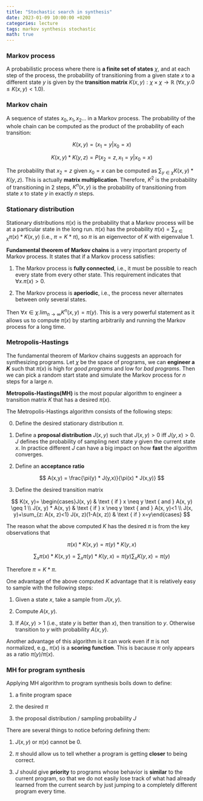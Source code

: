 ```yaml
---
title: "Stochastic search in synthesis"
date: 2023-01-09 10:00:00 +0200
categories: lecture 
tags: markov synthesis stochastic
math: true
---
```


### Markov process

A probabilistic process where there is **a finite set of states** $\chi$, and at each step of the process, the probability of transitioning from a given state $x$ to a different state $y$ is given by the **transition matrix** $K(x,y): \chi \times \chi \to \mathbb{R}$ ($\forall x,y. 0 \leq K(x,y) < 1.0$).

### Markov chain

A sequence of states $x_0, x_1, x_2$... in a Markov process.
The probability of the whole chain can be computed as the product of the probability of each transition:

$$
K(x,y) = (x_1=y|x_0 = x)
$$

$$
K(x,y) * K(y,z) = P(x_2=z, x_1=y|x_0 = x)
$$

The probability that $x_2=z$ given $x_0=x$ can be computed as $\sum_{y \in \chi} K(x,y) * K(y, z)$.
This is actually **matrix multiplication**.
Therefore, $K^2$ is the probability of transitioning in 2 steps, $K^n(x,y)$ is the probability of transitioning from state $x$ to state $y$ in exactly $n$ steps.

### Stationary distribution

Stationary distributions $\pi(x)$ is the probability that a Markov process will be at a particular state in the long run.
$\pi(x)$ has the probability $\pi(x) = \sum_{x \in \chi} \pi(x) * K(x,y)$ (i.e., $\pi = K * \pi$), so $\pi$ is an eigenvector of $K$ with eigenvalue 1.

**Fundamental theorem of Markov chains** is a very important property of Markov process.
It states that if a Markov process satisfies:

1. The Markov process is **fully connected**, i.e., it must be possible to reach every state from every other state.
This requirement indicates that $\forall x. \pi(x) > 0$.

2. The Markov process is **aperiodic**, i.e., the process never alternates between only several states.

Then $\forall x \in \chi. \lim_{n \to \infty} K^n(x,y) = \pi(y)$.
This is a very powerful statement as it allows us to compute $\pi(x)$ by starting arbitrarily and running the Markov process for a long time.

### Metropolis-Hastings

The fundamental theorem of Markov chains suggests an approach for synthesizing programs.
Let $\chi$ be the space of programs, we can **engineer a $K$** such that $\pi(x)$ is high for *good programs* and low for *bad programs*.
Then we can pick a random start state and simulate the Markov process for $n$ steps for a large $n$.

**Metropolis-Hastings(MH)** is the most popular algorithm to engineer a transition matrix $K$ that has a desired $\pi(x)$.

The Metropolis-Hastings algorithm consists of the following steps:

0. Define the desired stationary distribution $\pi$.

1. Define a **proposal distribution** $J(x, y)$ such that $J(x,y) > 0$ iff $J(y,x) >0$.
$J$ defines the probability of sampling next state $y$ given the current state $x$.
In practice different $J$ can have a big impact on how **fast** the algorithm converges.

2. Define an **acceptance ratio**

$$
A(x,y) = \frac{\pi(y) * J(y,x)}{\pi(x) * J(x,y)}
$$

3. Define the desired transition matrix 

$$
K(x, y)= \begin{cases}J(x, y) & \text { if } x \neq y \text { and } A(x, y) \geq 1 \\ J(x, y) * A(x, y) & \text { if } x \neq y \text { and } A(x, y)<1 \\ J(x, y)+\sum_{z: A(x, z)<1} J(x, z)(1-A(x, z)) & \text { if } x=y\end{cases}
$$

The reason what the above computed $K$ has the desired $\pi$ is from the key observations that 

$$
\pi(x) * K(x, y) = \pi(y) * K(y, x)
$$

$$
\sum_x \pi(x) * K(x, y)=\sum_x \pi(y) * K(y, x)=\pi(y) \sum_x K(y, x)=\pi(y) 
$$

Therefore $\pi = K * \pi$.

One advantage of the above computed $K$ advantage that it is relatively easy to sample with the following steps:

1. Given a state $x$, take a sample from $J(x,y)$.

2. Compute $A(x,y)$.

3. If $A(x,y) > 1$ (i.e., state $y$ is better than $x$), then transition to $y$. 
Otherwise transition to $y$ with probability $A(x,y)$.

Another advantage of this algorithm is it can work even if $\pi$ is not normalized, e.g., $\pi(x)$ is a **scoring function**.
This is bacause $\pi$ only appears as a ratio $\pi(y)/\pi(x)$.


### MH for program synthesis

Applying MH algorithm to program synthesis boils down to define:

1. a finite program space

2. the desired $\pi$

3. the proposal distribution / sampling probability $J$

There are several things to notice beforing defining them:

1. $J(x,y)$ or $\pi(x)$ cannot be 0.

2. $\pi$ should allow us to tell whether a program is getting **closer** to being correct.

3. $J$ should give **priority** to programs whose behavior is **similar** to the current program, so that we do not easily lose track of what had already learned from the current search by just jumping to a completely different program every time.
